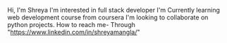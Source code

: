 Hi, I'm Shreya
I'm interested in full stack developer
I'm Currently learning web development course from coursera
I'm looking to collaborate on python projects.
How to reach me- Through "https://www.linkedin.com/in/shreyamangla/"
